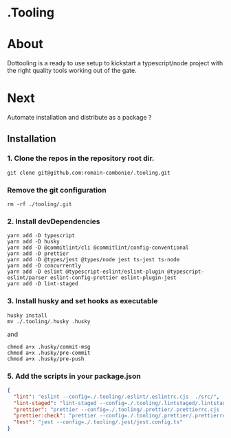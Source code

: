 # .Tooling

# About 

Dottooling is a ready to use setup to kickstart a typescript/node project with the right quality tools working out of the gate.

# Next 
Automate installation and distribute as a package ?

## Installation

### 1. Clone the repos in the repository root dir.

```shell
git clone git@github.com:romain-cambonie/.tooling.git
```

### Remove the git configuration
```shell
rm -rf ./tooling/.git
```

### 2. Install devDependencies
```shell
yarn add -D typescript
yarn add -D husky 
yarn add -D @commitlint/cli @commitlint/config-conventional
yarn add -D prettier
yarn add -D @types/jest @types/node jest ts-jest ts-node
yarn add -D concurrently
yarn add -D eslint @typescript-eslint/eslint-plugin @typescript-eslint/parser eslint-config-prettier eslint-plugin-jest
yarn add -D lint-staged 
```

### 3. Install husky and set hooks as executable

```shell
husky install
mv ./.tooling/.husky .husky
```
and
```shell
chmod a+x .husky/commit-msg
chmod a+x .husky/pre-commit
chmod a+x .husky/pre-push 
```

### 5. Add the scripts in your package.json
```json
{
  "lint": "eslint --config=./.tooling/.eslint/.eslintrc.cjs  ./src/",
  "lint-staged": "lint-staged --config=./.tooling/.lintstaged/.lintstagedrc",
  "prettier": "prettier --config=./.tooling/.prettier/.prettierrc.cjs  --write  ./src/",
  "prettier:check": "prettier --config=./.tooling/.prettier/.prettierrc.cjs --check ./src/",
  "test": "jest --config=./.tooling/.jest/jest.config.ts"
}
```

###